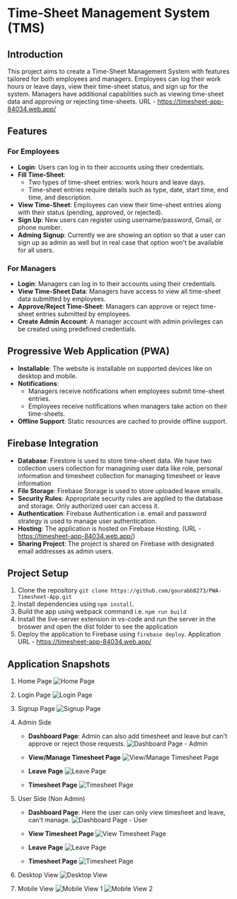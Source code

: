 # Time-Sheet Management System (TMS)

## Introduction
This project aims to create a Time-Sheet Management System with features tailored for both employees and managers. Employees can log their work hours or leave days, view their time-sheet status, and sign up for the system. Managers have additional capabilities such as viewing time-sheet data and approving or rejecting time-sheets.
URL - https://timesheet-app-84034.web.app/

## Features

### For Employees
- **Login**: Users can log in to their accounts using their credentials.
- **Fill Time-Sheet**:
  - Two types of time-sheet entries: work hours and leave days.
  - Time-sheet entries require details such as type, date, start time, end time, and description.
- **View Time-Sheet**: Employees can view their time-sheet entries along with their status (pending, approved, or rejected).
- **Sign Up**: New users can register using username/password, Gmail, or phone number.
- **Adming Signup**: Currently we are showing an option so that a user can sign up as admin as well but in real case that option won't be available for all users.

### For Managers
- **Login**: Managers can log in to their accounts using their credentials.
- **View Time-Sheet Data**: Managers have access to view all time-sheet data submitted by employees.
- **Approve/Reject Time-Sheet**: Managers can approve or reject time-sheet entries submitted by employees.
- **Create Admin Account**: A manager account with admin privileges can be created using predefined credentials.

## Progressive Web Application (PWA)
- **Installable**: The website is installable on supported devices like on desktop and mobile.
- **Notifications**:
  - Managers receive notifications when employees submit time-sheet entries.
  - Employees receive notifications when managers take action on their time-sheets.
- **Offline Support**: Static resources are cached to provide offline support.

## Firebase Integration
- **Database**: Firestore is used to store time-sheet data. We have two collection users collection for managining user data like role, personal information and timesheet collection for managing timesheet or leave information
- **File Storage**: Firebase Storage is used to store uploaded leave emails.
- **Security Rules**: Appropriate security rules are applied to the database and storage. Only authorized user can access it.
- **Authentication**: Firebase Authentication i.e. email and password strategy is used to manage user authentication.
- **Hosting**: The application is hosted on Firebase Hosting. (URL -https://timesheet-app-84034.web.app/)
- **Sharing Project**: The project is shared on Firebase with designated email addresses as admin users.

## Project Setup
1. Clone the repository `git clone https://github.com/gourabb8273/PWA-Timesheet-App.git`
2. Install dependencies using `npm install`. 
3. Build the app using webpack command i.e.  `npm run build` 
3. Install the live-server extension in vs-code and run the server in the broswer and open the dist folder to see the application
5. Deploy the application to Firebase using `firebase deploy`. Application URL - https://timesheet-app-84034.web.app/

## Application Snapshots

1. Home Page
![Home Page](application-snapshots/image.png)

2. Login Page
![Login Page](application-snapshots/image-1.png)

3. Signup Page
![Signup Page](application-snapshots/image-2.png)

4. Admin Side
   - **Dashboard Page**: Admin can also add timesheet and leave but can't approve or reject those requests.
   ![Dashboard Page - Admin](application-snapshots/image-3.png)

   - **View/Manage Timesheet Page**
   ![View/Manage Timesheet Page](application-snapshots/image-4.png)

   - **Leave Page**
   ![Leave Page](application-snapshots/image-5.png)

   - **Timesheet Page**
   ![Timesheet Page](application-snapshots/image-6.png)

5. User Side (Non Admin)
   - **Dashboard Page**: Here the user can only view timesheet and leave, can't manage.
   ![Dashboard Page - User](application-snapshots/image-7.png)

   - **View Timesheet Page**
   ![View Timesheet Page](application-snapshots/image-8.png)

   - **Leave Page**
   ![Leave Page](application-snapshots/image-9.png)

   - **Timesheet Page**
   ![Timesheet Page](application-snapshots/image-10.png)

6. Desktop View
![Desktop View](application-snapshots/image-11.png)

7. Mobile View
   ![Mobile View 1](application-snapshots/image-12.png)
   ![Mobile View 2](application-snapshots/image-13.png)
